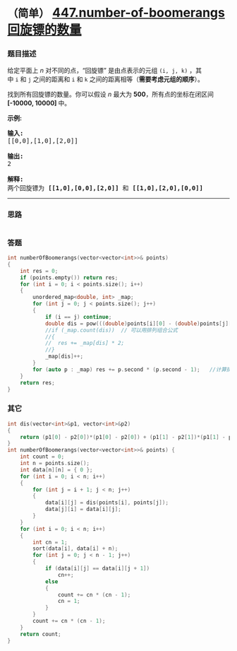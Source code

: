 # `（简单）`  [447.number-of-boomerangs 回旋镖的数量](https://leetcode-cn.com/problems/number-of-boomerangs/)

### 题目描述
<p>给定平面上<em>&nbsp;n </em>对不同的点，“回旋镖” 是由点表示的元组&nbsp;<code>(i, j, k)</code>&nbsp;，其中&nbsp;<code>i</code>&nbsp;和&nbsp;<code>j</code>&nbsp;之间的距离和&nbsp;<code>i</code>&nbsp;和&nbsp;<code>k</code>&nbsp;之间的距离相等（<strong>需要考虑元组的顺序</strong>）。</p>

<p>找到所有回旋镖的数量。你可以假设<em>&nbsp;n </em>最大为 <strong>500</strong>，所有点的坐标在闭区间<strong> [-10000, 10000] </strong>中。</p>

<p><strong>示例:</strong></p>

<pre><strong>输入:</strong>
[[0,0],[1,0],[2,0]]

<strong>输出:</strong>
2

<strong>解释:</strong>
两个回旋镖为 <strong>[[1,0],[0,0],[2,0]]</strong> 和 <strong>[[1,0],[2,0],[0,0]]</strong>
</pre>


---
### 思路
```
```

### 答题
``` C++
int numberOfBoomerangs(vector<vector<int>>& points) 
{
	int res = 0;
	if (points.empty()) return res;
	for (int i = 0; i < points.size(); i++)
	{
		unordered_map<double, int> _map;
		for (int j = 0; j < points.size(); j++)
		{
			if (i == j) continue;
			double dis = pow(((double)points[i][0] - (double)points[j][0]), 2) + pow(((double)points[i][1] - (double)points[j][1]), 2);
			//if (_map.count(dis))	// 可以用排列组合公式
			//{
			//	res += _map[dis] * 2;
			//}
			_map[dis]++;
		}
		for (auto p : _map) res += p.second * (p.second - 1);	//计算排列组合公式 n * (n - 1)
	}
	return res;
}
```

### 其它
``` C++
int dis(vector<int>&p1, vector<int>&p2)
{
	return (p1[0] - p2[0])*(p1[0] - p2[0]) + (p1[1] - p2[1])*(p1[1] - p2[1]);
}
int numberOfBoomerangs(vector<vector<int>>& points) {
	int count = 0;
	int n = points.size();
	int data[n][n] = { 0 };
	for (int i = 0; i < n; i++)
	{
		for (int j = i + 1; j < n; j++)
		{
			data[i][j] = dis(points[i], points[j]);
			data[j][i] = data[i][j];
		}
	}
	for (int i = 0; i < n; i++)
	{
		int cn = 1;
		sort(data[i], data[i] + n);
		for (int j = 0; j < n - 1; j++)
		{
			if (data[i][j] == data[i][j + 1])
				cn++;
			else
			{
				count += cn * (cn - 1);
				cn = 1;
			}
		}
		count += cn * (cn - 1);
	}
	return count;
}
```

